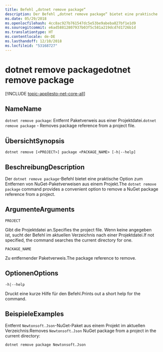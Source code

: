 ```yaml
---
title: Befehl „dotnet remove package“
description: Der Befehl „dotnet remove package“ bietet eine praktische Option zum Entfernen von NuGet-Paketverweisen auf ein Projekt.
ms.date: 05/29/2018
ms.openlocfilehash: 4cc8ac927b761547dc5e53be9abeba827bf1e1d9
ms.sourcegitcommit: e6ad58812807937b03f5c581a219dcd7d1726b1d
ms.translationtype: HT
ms.contentlocale: de-DE
ms.lasthandoff: 12/10/2018
ms.locfileid: "53168727"
---
```

# <a name="dotnet-remove-package"></a><span data-ttu-id="fb40d-103">dotnet remove package</span><span class="sxs-lookup"><span data-stu-id="fb40d-103">dotnet remove package</span></span>

[!INCLUDE [topic-appliesto-net-core-all](../../../includes/topic-appliesto-net-core-all.md)]

## <a name="name"></a><span data-ttu-id="fb40d-104">Name</span><span class="sxs-lookup"><span data-stu-id="fb40d-104">Name</span></span>

<span data-ttu-id="fb40d-105">`dotnet remove package`: Entfernt Paketverweis aus einer Projektdatei.</span><span class="sxs-lookup"><span data-stu-id="fb40d-105">`dotnet remove package` - Removes package reference from a project file.</span></span>

## <a name="synopsis"></a><span data-ttu-id="fb40d-106">Übersicht</span><span class="sxs-lookup"><span data-stu-id="fb40d-106">Synopsis</span></span>

`dotnet remove [<PROJECT>] package <PACKAGE_NAME> [-h|--help]`

## <a name="description"></a><span data-ttu-id="fb40d-107">Beschreibung</span><span class="sxs-lookup"><span data-stu-id="fb40d-107">Description</span></span>

<span data-ttu-id="fb40d-108">Der `dotnet remove package`-Befehl bietet eine praktische Option zum Entfernen von NuGet-Paketverweisen aus einem Projekt.</span><span class="sxs-lookup"><span data-stu-id="fb40d-108">The `dotnet remove package` command provides a convenient option to remove a NuGet package reference from a project.</span></span>

## <a name="arguments"></a><span data-ttu-id="fb40d-109">Argumente</span><span class="sxs-lookup"><span data-stu-id="fb40d-109">Arguments</span></span>

`PROJECT`

<span data-ttu-id="fb40d-110">Gibt die Projektdatei an.</span><span class="sxs-lookup"><span data-stu-id="fb40d-110">Specifies the project file.</span></span> <span data-ttu-id="fb40d-111">Wenn keine angegeben ist, sucht der Befehl im aktuellen Verzeichnis nach einer Projektdatei.</span><span class="sxs-lookup"><span data-stu-id="fb40d-111">If not specified, the command searches the current directory for one.</span></span>

`PACKAGE_NAME`

<span data-ttu-id="fb40d-112">Zu entfernender Paketverweis.</span><span class="sxs-lookup"><span data-stu-id="fb40d-112">The package reference to remove.</span></span>

## <a name="options"></a><span data-ttu-id="fb40d-113">Optionen</span><span class="sxs-lookup"><span data-stu-id="fb40d-113">Options</span></span>

`-h|--help`

<span data-ttu-id="fb40d-114">Druckt eine kurze Hilfe für den Befehl.</span><span class="sxs-lookup"><span data-stu-id="fb40d-114">Prints out a short help for the command.</span></span>

## <a name="examples"></a><span data-ttu-id="fb40d-115">Beispiele</span><span class="sxs-lookup"><span data-stu-id="fb40d-115">Examples</span></span>

<span data-ttu-id="fb40d-116">Entfernt `Newtonsoft.Json`-NuGet-Paket aus einem Projekt im aktuellen Verzeichnis:</span><span class="sxs-lookup"><span data-stu-id="fb40d-116">Removes `Newtonsoft.Json` NuGet package from a project in the current directory:</span></span>

`dotnet remove package Newtonsoft.Json`